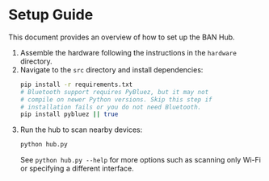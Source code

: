 # Setup Guide

This document provides an overview of how to set up the BAN Hub.

1. Assemble the hardware following the instructions in the `hardware` directory.
2. Navigate to the `src` directory and install dependencies:
   ```bash
   pip install -r requirements.txt
   # Bluetooth support requires PyBluez, but it may not
   # compile on newer Python versions. Skip this step if
   # installation fails or you do not need Bluetooth.
   pip install pybluez || true
   ```
3. Run the hub to scan nearby devices:
   ```bash
   python hub.py
   ```
   See `python hub.py --help` for more options such as scanning only Wi-Fi or
   specifying a different interface.
